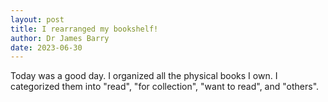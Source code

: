 ```yaml
---
layout: post
title: I rearranged my bookshelf!
author: Dr James Barry
date: 2023-06-30
---
```


Today was a good day. I organized all the physical books I own. I categorized them into "read", "for collection", "want to read", and "others".
